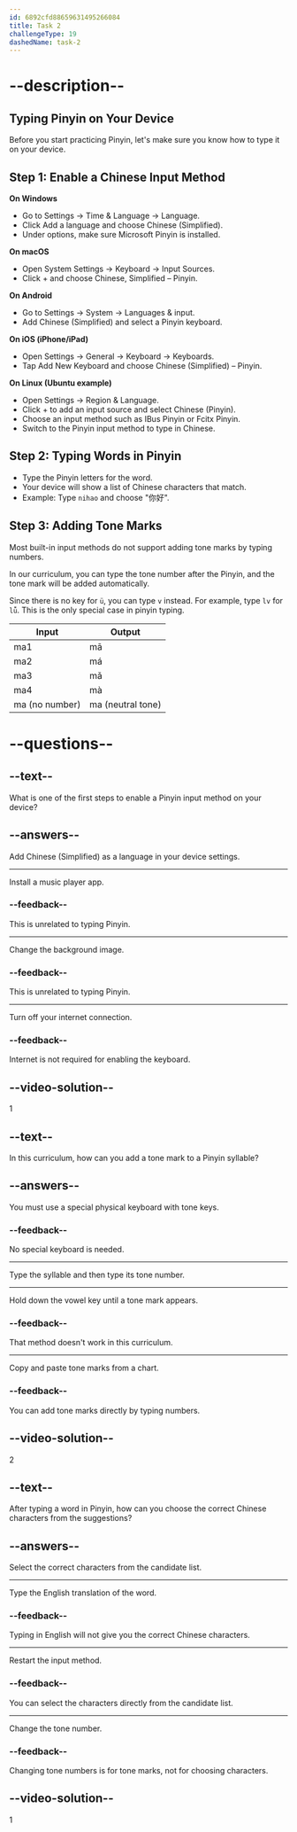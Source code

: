 ```yaml
---
id: 6892cfd88659631495266084
title: Task 2
challengeType: 19
dashedName: task-2
---
```


# --description--

## Typing Pinyin on Your Device

Before you start practicing Pinyin, let's make sure you know how to type it on your device.

## Step 1: Enable a Chinese Input Method

**On Windows**

- Go to Settings → Time & Language → Language.
- Click Add a language and choose Chinese (Simplified).
- Under options, make sure Microsoft Pinyin is installed.

**On macOS**

- Open System Settings → Keyboard → Input Sources.
- Click + and choose Chinese, Simplified – Pinyin.

**On Android**

- Go to Settings → System → Languages & input.
- Add Chinese (Simplified) and select a Pinyin keyboard.

**On iOS (iPhone/iPad)**

- Open Settings → General → Keyboard → Keyboards.
- Tap Add New Keyboard and choose Chinese (Simplified) – Pinyin.

**On Linux (Ubuntu example)**

- Open Settings → Region & Language.
- Click + to add an input source and select Chinese (Pinyin).
- Choose an input method such as IBus Pinyin or Fcitx Pinyin.
- Switch to the Pinyin input method to type in Chinese.

## Step 2: Typing Words in Pinyin

- Type the Pinyin letters for the word.
- Your device will show a list of Chinese characters that match.
- Example: Type `nihao` and choose "你好".

## Step 3: Adding Tone Marks

Most built-in input methods do not support adding tone marks by typing numbers.

In our curriculum, you can type the tone number after the Pinyin, and the tone mark will be added automatically.

Since there is no key for `ü`, you can type `v` instead. For example, type `lv` for `lǚ`. This is the only special case in pinyin typing.

| Input        | Output  |
|--------------|---------|
| ma1          | mā      |
| ma2          | má      |
| ma3          | mǎ      |
| ma4          | mà      |
| ma (no number) | ma (neutral tone) |

# --questions--

## --text--

What is one of the first steps to enable a Pinyin input method on your device?

## --answers--

Add Chinese (Simplified) as a language in your device settings.

---

Install a music player app.

### --feedback--

This is unrelated to typing Pinyin.

---

Change the background image.

### --feedback--

This is unrelated to typing Pinyin.

---

Turn off your internet connection.

### --feedback--

Internet is not required for enabling the keyboard.

## --video-solution--

1

## --text--

In this curriculum, how can you add a tone mark to a Pinyin syllable?

## --answers--

You must use a special physical keyboard with tone keys.

### --feedback--

No special keyboard is needed.

---

Type the syllable and then type its tone number.

---

Hold down the vowel key until a tone mark appears.

### --feedback--

That method doesn't work in this curriculum.

---

Copy and paste tone marks from a chart.

### --feedback--

You can add tone marks directly by typing numbers.

## --video-solution--

2

## --text--

After typing a word in Pinyin, how can you choose the correct Chinese characters from the suggestions?

## --answers--

Select the correct characters from the candidate list.

---

Type the English translation of the word.

### --feedback--

Typing in English will not give you the correct Chinese characters.

---

Restart the input method.

### --feedback--

You can select the characters directly from the candidate list.

---

Change the tone number.

### --feedback--

Changing tone numbers is for tone marks, not for choosing characters.

## --video-solution--

1
